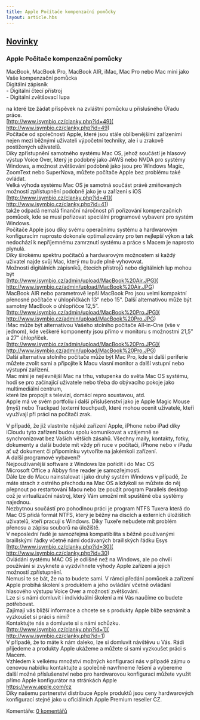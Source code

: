 ```yaml
---
title: Apple Počítače kompenzační pomůcky
layout: article.hbs
---
```

## [Novinky](index.php)

### Apple Počítače kompenzační pomůcky

MacBook, MacBook Pro, MacBook AIR, iMac, Mac Pro nebo Mac mini jako Vaše kompenzační pomůcka  
Digitální zápisník  
\- Digitální čtecí přístroj  
\- Digitální zvětšovací lupa  
  
na které lze žádat příspěvek na zvláštní pomůcku u příslušného Úřadu práce.  
[http://www.isymbio.cz/clanky.php?id=49]( http://www.isymbio.cz/clanky.php?id=49)  
Počítače od společnosti Apple, které jsou stále oblíbenějšími zařízeními nejen mezi běžnými uživateli výpočetní techniky, ale i u zrakově postižených uživatelů.  
Díky zpřístupnění samotného systému Mac OS, jehož součástí je hlasový výstup Voice Over, který je podobný jako JAWS nebo NVDA pro systémy Windows, a možnost zvětšování podobně jako jsou pro Windows Magic, ZoomText nebo SuperNova, můžete počítače Apple bez problému také ovládat.  
Velká výhoda systému Mac OS je samotná součást právě zmiňovaných možností zpřístupnění podobně jako je u zařízení s iOS  
[http://www.isymbio.cz/clanky.php?id=41]( http://www.isymbio.cz/clanky.php?id=41)  
takže odpadá nemalá finanční náročnost při pořizování kompenzačních pomůcek, kde se musí pořizovat speciální programové vybavení pro systém Windows.  
Počítače Apple jsou díky svému operačnímu systému a hardwarovým konfiguracím naprosto dokonale optimalizovány pro ten nejlepší výkon a tak nedochází k nepříjemnému zamrznutí systému a práce s Macem je naprosto plynulá.  
Díky širokému spektru počítačů a hardwarovým možnostem si každý uživatel najde svůj Mac, který mu bude plně vyhovovat.  
Možnosti digitálních zápisníků, čtecích přístrojů nebo digitálních lup mohou být  
[http://www.isymbio.cz/admin/upload/MacBook%20Air.JPG]( http://www.isymbio.cz/admin/upload/MacBook%20Air.JPG)  
MacBook AIR nebo parametrově lepší MacBook Pro jsou velmi kompaktní přenosné počítače v úhlopříčkách 13” nebo 15”. Další alternativou může být samotný MacBook o úhlopříčce 12,5”.  
[http://www.isymbio.cz/admin/upload/MacBook%20Pro.JPG]( http://www.isymbio.cz/admin/upload/MacBook%20Pro.JPG)  
iMac může být alternativou Vašeho stolního počítače All-in-One (vše v jednom), kde veškeré komponenty jsou přímo v monitoru s možnostmi 21,5” a 27” úhlopříček.  
[http://www.isymbio.cz/admin/upload/MacBook%20Pro.JPG]( http://www.isymbio.cz/admin/upload/MacBook%20Pro.JPG)  
Další alternativa stolního počítače může být Mac Pro, kde si další periferie můžete zvolit sami a připojíte k Macu vlasní monitor a další vstupní nebo výstupní zařízení.  
Mac mini je nejlevnější Mac na trhu, vstupenka do světa Mac OS systému, hodí se pro začínající uživatele nebo třeba do obývacího pokoje jako multimediální centrum,  
které lze propojit s televizí, domácí repro soustavou, atd.  
Apple má ve svém portfoliu i další příslušenství jako je Apple Magic Mouse (myš) nebo Trackpad (externí touchpad), které mohou ocenit uživatelé, kteří využívají při práci na počítači zrak.  
  
V případě, že již vlastníte nějaké zařízení Apple, iPhone nebo iPad díky iCloudu tyto zařízení budou spolu komunikovat a vzájemně se synchronizovat bez Vašich větších zásahů. Všechny maily, kontakty, fotky, dokumenty a další budete mít vždy při ruce v počítači, iPhone nebo v iPadu ať už dokument či připomínku vytvoříte na jakémkoli zařízení.  
A další programové vybavení?  
Nejpoužívanější software z Windows lze pořídit i do Mac OS  
Microsoft Office a Abbyy fine reader je samozřejmostí.  
Dále lze do Macu nainstalovat i jako druhý systém Windows v případě, že máte strach z ostrého přechodu na Mac OS a kdykoli se můžete do něj přepnout po restartování Macu nebo lze použít program Parallels desktop což je virtualizační nástroj, který Vám umožní mít spuštěné oba systémy najednou.  
Nezbytnou součástí pro pohodlnou práci je program NTFS Tuxera která do Mac OS přidá formát NTFS, který je běžný na discích a externích úložištích uživatelů, kteří pracují s Windows. Díky Tuxeře nebudete mít problém přenosu a zápisu souborů na úložiště.  
V neposlední řadě je samozřejmá kompatibilita s běžně používanými braillskými řádky včetně námi dodávaných braillských řádku Esys  
[http://www.isymbio.cz/clanky.php?id=30]( http://www.isymbio.cz/clanky.php?id=30)  
Ovládání systému MAC OS je odlišné než na Windows, ale po chvíli používání si zvyknete a vyzdvihnete výhody Apple zařízení a jejich možností zpřístupnění.  
Nemusí te se bát, že na to budete sami. V rámci předání pomůcek a zařízení Apple probíhá školení s produktem a jeho ovládání včetně ovládání hlasového výstupu Voice Over a možností zvětšování.  
Lze si s námi domluvit i individuální školení a mi Vás naučíme co budete potřebovat.  
Zajímají vás bližší informace a chcete se s produkty Apple blíže seznámit a vyzkoušet si práci s nimi?  
Kontaktujte nás a domluvte si s námi schůzku.  
[http://www.isymbio.cz/clanky.php?id=1]( http://www.isymbio.cz/clanky.php?id=1)  
V případě, že to máte k nám daleko, lze si domluvit návštěvu u Vás. Rádi přijedeme a produkty Apple ukážeme a můžete si sami vyzkoušet práci s Macem.  
Vzhledem k velkému množství možných konfigurací nás v případě zájmu o cenovou nabídku kontaktujte a společně navrhneme řešení a vybereme další možné příslušenství nebo pro hardwarovou konfiguraci můžete využít přímo Apple konfigurátor na stránkách Apple  
https://www.apple.com/cz  
Díky našemu partnerství distribuce Apple produktů jsou ceny hardwarových konfigurací stejné jako u oficiálních Apple Premium reseller CZ.

  
  

Komentáře: [0 komentářů](komentare.php?typ2=0&id=65)